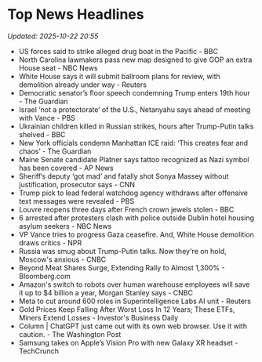 # Top News Headlines

_Updated: 2025-10-22 20:55_

- US forces said to strike alleged drug boat in the Pacific - BBC
- North Carolina lawmakers pass new map designed to give GOP an extra House seat - NBC News
- White House says it will submit ballroom plans for review, with demolition already under way - Reuters
- Democratic senator’s floor speech condemning Trump enters 19th hour - The Guardian
- Israel ‘not a protectorate’ of the U.S., Netanyahu says ahead of meeting with Vance - PBS
- Ukrainian children killed in Russian strikes, hours after Trump-Putin talks shelved - BBC
- New York officials condemn Manhattan ICE raid: ‘This creates fear and chaos’ - The Guardian
- Maine Senate candidate Platner says tattoo recognized as Nazi symbol has been covered - AP News
- Sheriff’s deputy ‘got mad’ and fatally shot Sonya Massey without justification, prosecutor says - CNN
- Trump pick to lead federal watchdog agency withdraws after offensive text messages were revealed - PBS
- Louvre reopens three days after French crown jewels stolen - BBC
- 6 arrested after protesters clash with police outside Dublin hotel housing asylum seekers - NBC News
- VP Vance tries to progress Gaza ceasefire. And, White House demolition draws critics - NPR
- Russia was smug about Trump-Putin talks. Now they're on hold, Moscow's anxious - CNBC
- Beyond Meat Shares Surge, Extending Rally to Almost 1,300% - Bloomberg.com
- Amazon's switch to robots over human warehouse employees will save it up to $4 billion a year, Morgan Stanley says - CNBC
- Meta to cut around 600 roles in Superintelligence Labs AI unit - Reuters
- Gold Prices Keep Falling After Worst Loss In 12 Years; These ETFs, Miners Extend Losses - Investor's Business Daily
- Column | ChatGPT just came out with its own web browser. Use it with caution. - The Washington Post
- Samsung takes on Apple’s Vision Pro with new Galaxy XR headset - TechCrunch